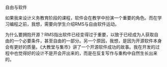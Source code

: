 自由与软件

如果我来设计义务教育阶段的课程，软件会在教学中扮演一个重要的角色。而在学习编程之前，我想，需要向学生介绍RMS与自由软件运动。

为什么要拥抱开源？RMS指出软件已经变得过于重要，以致于已经成为人获取自由的一个必要条件，甚至自由的一部分。另一个原因，我想，是因为开源软件本身会有更好的质量。《大教堂与集市》讲了一个开源软件成功的故事。我在开发的过程中也觉得好的设计不是开会开出来的，而是在反复写作与重构中自然生长出来的。

